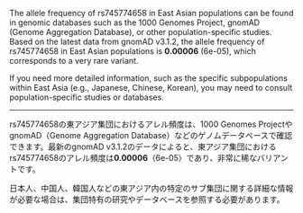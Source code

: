 The allele frequency of rs745774658 in East Asian populations can be found in genomic databases such as the 1000 Genomes Project, gnomAD (Genome Aggregation Database), or other population-specific studies. Based on the latest data from gnomAD v3.1.2, the allele frequency of rs745774658 in East Asian populations is **0.00006** (6e-05), which corresponds to a very rare variant.

If you need more detailed information, such as the specific subpopulations within East Asia (e.g., Japanese, Chinese, Korean), you may need to consult population-specific studies or databases.

---

rs745774658の東アジア集団におけるアレル頻度は、1000 Genomes ProjectやgnomAD（Genome Aggregation Database）などのゲノムデータベースで確認できます。最新のgnomAD v3.1.2のデータによると、東アジア集団におけるrs745774658のアレル頻度は**0.00006**（6e-05）であり、非常に稀なバリアントです。

日本人、中国人、韓国人などの東アジア内の特定のサブ集団に関する詳細な情報が必要な場合は、集団特有の研究やデータベースを参照する必要があります。